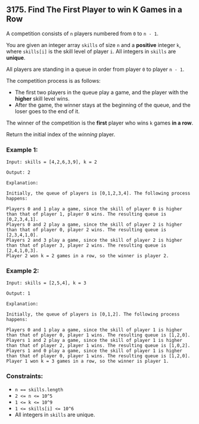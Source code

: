 ## 3175. Find The First Player to win K Games in a Row

A competition consists of ```n``` players numbered from ```0``` to ```n - 1```.

You are given an integer array ```skills``` of size ```n``` and a **positive** integer ```k```, where ```skills[i]``` is the skill level of player ```i```. All integers in ```skills``` are **unique**.

All players are standing in a queue in order from player ```0``` to player ```n - 1```.

The competition process is as follows:

* The first two players in the queue play a game, and the player with the **higher** skill level wins.
* After the game, the winner stays at the beginning of the queue, and the loser goes to the end of it.

The winner of the competition is the **first** player who wins ```k``` games **in a row**.

Return the initial index of the *winning* player.

### Example 1:
```
Input: skills = [4,2,6,3,9], k = 2

Output: 2

Explanation:

Initially, the queue of players is [0,1,2,3,4]. The following process happens:

Players 0 and 1 play a game, since the skill of player 0 is higher than that of player 1, player 0 wins. The resulting queue is [0,2,3,4,1].
Players 0 and 2 play a game, since the skill of player 2 is higher than that of player 0, player 2 wins. The resulting queue is [2,3,4,1,0].
Players 2 and 3 play a game, since the skill of player 2 is higher than that of player 3, player 2 wins. The resulting queue is [2,4,1,0,3].
Player 2 won k = 2 games in a row, so the winner is player 2.
```
### Example 2:
```
Input: skills = [2,5,4], k = 3

Output: 1

Explanation:

Initially, the queue of players is [0,1,2]. The following process happens:

Players 0 and 1 play a game, since the skill of player 1 is higher than that of player 0, player 1 wins. The resulting queue is [1,2,0].
Players 1 and 2 play a game, since the skill of player 1 is higher than that of player 2, player 1 wins. The resulting queue is [1,0,2].
Players 1 and 0 play a game, since the skill of player 1 is higher than that of player 0, player 1 wins. The resulting queue is [1,2,0].
Player 1 won k = 3 games in a row, so the winner is player 1.
```

### Constraints:

* ```n == skills.length```
* ```2 <= n <= 10^5```
* ```1 <= k <= 10^9```
* ```1 <= skills[i] <= 10^6```
* All integers in ```skills``` are unique.